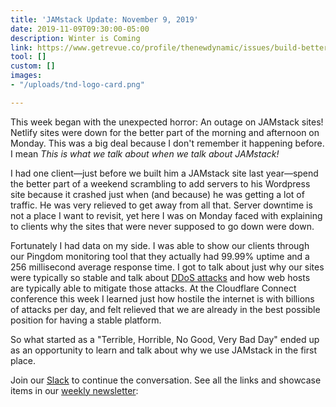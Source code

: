 ```yaml
---
title: 'JAMstack Update: November 9, 2019'
date: 2019-11-09T09:30:00-05:00
description: Winter is Coming
link: https://www.getrevue.co/profile/thenewdynamic/issues/build-better-faster-websites-the-new-dynamic-newsletter-11-9-winter-is-coming-209593
tool: []
custom: []
images:
- "/uploads/tnd-logo-card.png"

---
```

This week began with the unexpected horror: An outage on JAMstack sites! Netlify sites were down for the better part of the morning and afternoon on Monday. This was a big deal because I don't remember it happening before. I mean _This is what we talk about when we talk about JAMstack!_

I had one client—just before we built him a JAMstack site last year—spend the better part of a weekend scrambling to add servers to his Wordpress site because it crashed just when (and because) he was getting a lot of traffic. He was very relieved to get away from all that. Server downtime is not a place I want to revisit, yet here I was on Monday faced with explaining to clients why the sites that were never supposed to go down were down.

Fortunately I had data on my side. I was able to show our clients through our Pingdom monitoring tool that they actually had 99.99% uptime and a 256 millisecond average response time. I got to talk about just why our sites were typically so stable and talk about [DDoS attacks](https://www.cloudflare.com/learning/ddos/what-is-a-ddos-attack/) and how web hosts are typically able to mitigate those attacks. At the Cloudflare Connect conference this week I learned just how hostile the internet is with billions of attacks per day, and felt relieved that we are already in the best possible position for having a stable platform.

So what started as a "Terrible, Horrible, No Good, Very Bad Day" ended up as an opportunity to learn and talk about why we use JAMstack in the first place.

Join our [Slack](https://slack.tnd.dev/) to continue the conversation. See all the links and showcase items in our [weekly newsletter](https://www.getrevue.co/profile/thenewdynamic/issues/build-better-faster-websites-the-new-dynamic-newsletter-11-9-winter-is-coming-209593):